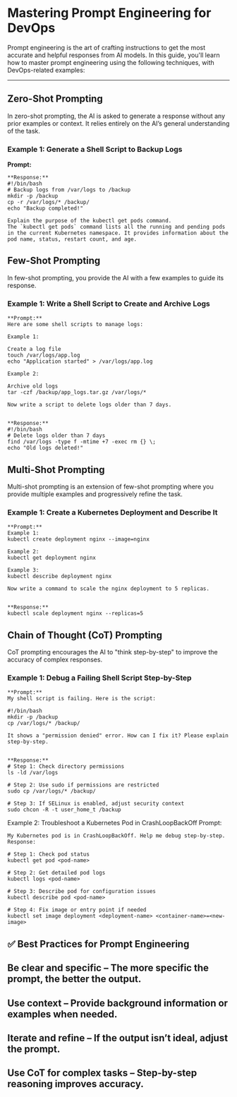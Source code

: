 # Mastering Prompt Engineering for DevOps

Prompt engineering is the art of crafting instructions to get the most accurate and helpful responses from AI models. In this guide, you'll learn how to master prompt engineering using the following techniques, with DevOps-related examples:

---

## Zero-Shot Prompting  
In zero-shot prompting, the AI is asked to generate a response without any prior examples or context. It relies entirely on the AI’s general understanding of the task.

### Example 1: Generate a Shell Script to Backup Logs  
**Prompt:**  

    **Response:**  
    #!/bin/bash
    # Backup logs from /var/logs to /backup
    mkdir -p /backup
    cp -r /var/logs/* /backup/
    echo "Backup completed!"

    Explain the purpose of the kubectl get pods command.
    The `kubectl get pods` command lists all the running and pending pods in the current Kubernetes namespace. It provides information about the pod name, status, restart count, and age.

## Few-Shot Prompting

In few-shot prompting, you provide the AI with a few examples to guide its response.

### Example 1: Write a Shell Script to Create and Archive Logs

    **Prompt:**
    Here are some shell scripts to manage logs:

    Example 1:

    Create a log file
    touch /var/logs/app.log
    echo "Application started" > /var/logs/app.log

    Example 2:

    Archive old logs
    tar -czf /backup/app_logs.tar.gz /var/logs/*

    Now write a script to delete logs older than 7 days.


    **Response:**
    #!/bin/bash
    # Delete logs older than 7 days
    find /var/logs -type f -mtime +7 -exec rm {} \;
    echo "Old logs deleted!"

## Multi-Shot Prompting

Multi-shot prompting is an extension of few-shot prompting where you provide multiple examples and progressively refine the task.

### Example 1: Create a Kubernetes Deployment and Describe It

    **Prompt:**
    Example 1:
    kubectl create deployment nginx --image=nginx

    Example 2:
    kubectl get deployment nginx

    Example 3:
    kubectl describe deployment nginx

    Now write a command to scale the nginx deployment to 5 replicas.


    **Response:**
    kubectl scale deployment nginx --replicas=5


## Chain of Thought (CoT) Prompting

CoT prompting encourages the AI to "think step-by-step" to improve the accuracy of complex responses.

### Example 1: Debug a Failing Shell Script Step-by-Step

    **Prompt:**
    My shell script is failing. Here is the script:

    #!/bin/bash
    mkdir -p /backup
    cp /var/logs/* /backup/

    It shows a "permission denied" error. How can I fix it? Please explain step-by-step.


    **Response:**
    # Step 1: Check directory permissions
    ls -ld /var/logs

    # Step 2: Use sudo if permissions are restricted
    sudo cp /var/logs/* /backup/

    # Step 3: If SELinux is enabled, adjust security context
    sudo chcon -R -t user_home_t /backup
Example 2: Troubleshoot a Kubernetes Pod in CrashLoopBackOff
    Prompt:

    My Kubernetes pod is in CrashLoopBackOff. Help me debug step-by-step.
    Response:

    # Step 1: Check pod status
    kubectl get pod <pod-name>

    # Step 2: Get detailed pod logs
    kubectl logs <pod-name>

    # Step 3: Describe pod for configuration issues
    kubectl describe pod <pod-name>

    # Step 4: Fix image or entry point if needed
    kubectl set image deployment <deployment-name> <container-name>=<new-image>

## ✅ Best Practices for Prompt Engineering
## Be clear and specific – The more specific the prompt, the better the output.
## Use context – Provide background information or examples when needed.
## Iterate and refine – If the output isn’t ideal, adjust the prompt.
## Use CoT for complex tasks – Step-by-step reasoning improves accuracy.

